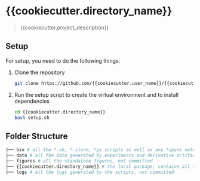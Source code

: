 # {{cookiecutter.directory_name}}

> {{cookiecutter.project_description}}

## Setup

For setup, you need to do the following things:


1. Clone the repository
    ```bash
    git clone https://github.com/{{cookiecutter.user_name}}/{{cookiecutter.directory_name}}.git
    ```

2. Run the setup script to create the virtual environment and to install dependencies
    ```bash
    cd {{cookiecutter.directory_name}}
    bash setup.sh
    ```

## Folder Structure

```bash
├── bin # all the *.sh, *.slurm, *py scripts as well as any *ipynb notebooks
├── data # all the data generated by experiments and derivative artifacts, not committed except examples and core data
├── figures # all the standalone figures, not committed
├── {{cookiecutter.directory_name}} # the local package, contains all the custom functions and tests
├── logs # all the logs generated by the scripts, not committed
```